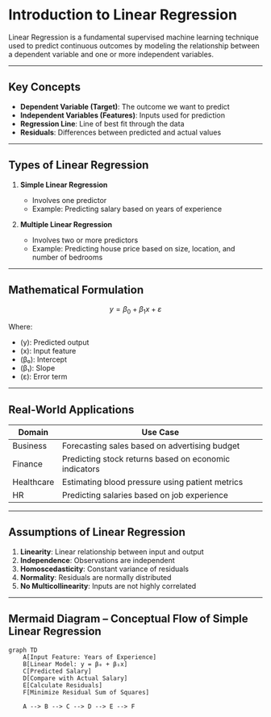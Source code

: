 # Introduction to Linear Regression

Linear Regression is a fundamental supervised machine learning technique used to predict continuous outcomes by modeling the relationship between a dependent variable and one or more independent variables.

---

## Key Concepts

- **Dependent Variable (Target)**: The outcome we want to predict
- **Independent Variables (Features)**: Inputs used for prediction
- **Regression Line**: Line of best fit through the data
- **Residuals**: Differences between predicted and actual values

---

## Types of Linear Regression

1. **Simple Linear Regression**  
   - Involves one predictor  
   - Example: Predicting salary based on years of experience

2. **Multiple Linear Regression**  
   - Involves two or more predictors  
   - Example: Predicting house price based on size, location, and number of bedrooms

---

## Mathematical Formulation


$$
y = \beta_0 + \beta_1 x + \varepsilon
$$


Where:
- (y): Predicted output
- (x): Input feature
- (β₀): Intercept
- (β₁): Slope
- (ε): Error term

---

## Real-World Applications

| Domain     | Use Case                                          |
|------------|---------------------------------------------------|
| Business   | Forecasting sales based on advertising budget     |
| Finance    | Predicting stock returns based on economic indicators |
| Healthcare | Estimating blood pressure using patient metrics   |
| HR         | Predicting salaries based on job experience       |

---

## Assumptions of Linear Regression

1. **Linearity**: Linear relationship between input and output  
2. **Independence**: Observations are independent  
3. **Homoscedasticity**: Constant variance of residuals  
4. **Normality**: Residuals are normally distributed  
5. **No Multicollinearity**: Inputs are not highly correlated

---

## Mermaid Diagram – Conceptual Flow of Simple Linear Regression

```mermaid
graph TD
    A[Input Feature: Years of Experience]
    B[Linear Model: y = β₀ + β₁x]
    C[Predicted Salary]
    D[Compare with Actual Salary]
    E[Calculate Residuals]
    F[Minimize Residual Sum of Squares]

    A --> B --> C --> D --> E --> F
```

